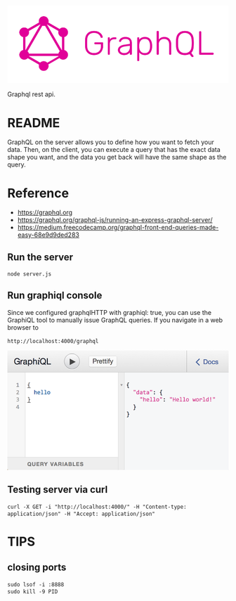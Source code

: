 ![Graphql rest api](./_media/graphql-logo.png)

Graphql rest api.

# README

GraphQL on the server allows you to define how you want to fetch your data. Then, on the client, you can execute a query that has the exact data shape you want, and the data you get back will have the same shape as the query.

# Reference

- https://graphql.org
- https://graphql.org/graphql-js/running-an-express-graphql-server/
- https://medium.freecodecamp.org/graphql-front-end-queries-made-easy-68e9d9ded283

## Run the server
```
node server.js
```

## Run graphiql console
Since we configured graphqlHTTP with graphiql: true, you can use the GraphiQL tool to manually issue GraphQL queries. If you navigate in a web browser to 
```
http://localhost:4000/graphql
```
![Graphql testing console](./_media/hello.png)


## Testing server via curl

```
curl -X GET -i "http://localhost:4000/" -H "Content-type: application/json" -H "Accept: application/json"
```

# TIPS

## closing ports
```
sudo lsof -i :8888
sudo kill -9 PID
```

